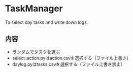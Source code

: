 # TaskManager
To select day tasks and write down logs.

## 内容
- ランダムでタスクを選ぶ
- select_action.pyはaction.csvを選択する（ファイル上書き)
- daylog.pyはtasks.csvを選択する（ファイル上書き禁止）
